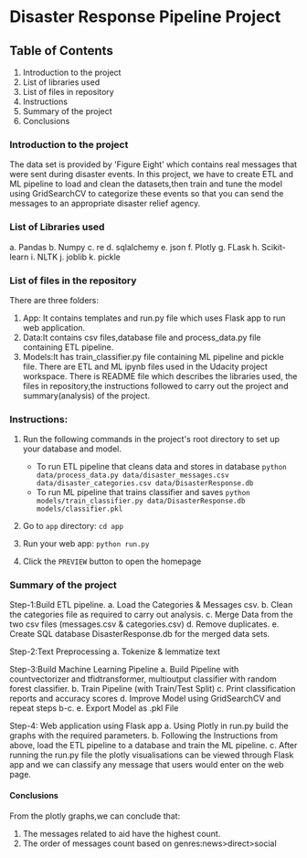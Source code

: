 # Disaster Response Pipeline Project
## Table of Contents
1. Introduction to the project
2. List of libraries used
3. List of files in repository
4. Instructions
5. Summary of the project
6. Conclusions

### Introduction to the project
The data set is provided by 'Figure Eight' which contains real messages that were sent during disaster events. 
In this project, we have to create ETL and ML pipeline to load and clean the datasets,then train and tune the model using GridSearchCV to categorize these events so that you can send the messages to an appropriate disaster relief agency.

### List of Libraries used
a. Pandas
b. Numpy
c. re
d. sqlalchemy
e. json
f. Plotly
g. FLask
h. Scikit-learn
i. NLTK
j. joblib
k. pickle

### List of files in the repository
There are three folders:
1) App: It contains templates and run.py file which uses Flask app to run web application.
2) Data:It contains csv files,database file and process_data.py file containing ETL pipeline.
3) Models:It has train_classifier.py file containing ML pipeline and pickle file.
There are ETL and ML ipynb files used in the Udacity project workspace.
There is README file which describes the libraries used, the files in repository,the instructions followed to carry out the project and summary(analysis) of the project.

### Instructions:
1. Run the following commands in the project's root directory to set up your database and model.

    - To run ETL pipeline that cleans data and stores in database
        `python data/process_data.py data/disaster_messages.csv data/disaster_categories.csv data/DisasterResponse.db`
    - To run ML pipeline that trains classifier and saves
        `python models/train_classifier.py data/DisasterResponse.db models/classifier.pkl`

2. Go to `app` directory: `cd app`

3. Run your web app: `python run.py`

4. Click the `PREVIEW` button to open the homepage

### Summary of the project

Step-1:Build ETL pipeline.
a. Load the Categories & Messages csv.
b. Clean the categories file as required to carry out analysis.
c. Merge Data from the two csv files (messages.csv & categories.csv)
d. Remove duplicates.
e. Create SQL database DisasterResponse.db for the merged data sets.

Step-2:Text Preprocessing
a. Tokenize & lemmatize text

Step-3:Build Machine Learning Pipeline
a. Build Pipeline with countvectorizer and tfidtransformer, multioutput classifier with random forest classifier.
b. Train Pipeline (with Train/Test Split)
c. Print classification reports and accuracy scores
d. Improve Model using GridSearchCV and repeat steps b-c.
e. Export Model as .pkl File

Step-4: Web application using Flask app
a. Using Plotly in run.py build the graphs with the required parameters.
b. Following the Instructions from above, load the ETL pipeline to a database and  train the ML pipeline.
c. After running the run.py file the plotly visualisations can be viewed through Flask app and we can classify any message that users would enter on the web page.

#### Conclusions
From the plotly graphs,we can conclude that:
1. The messages related to aid have the highest count.
2. The order of messages count based on genres:news>direct>social

